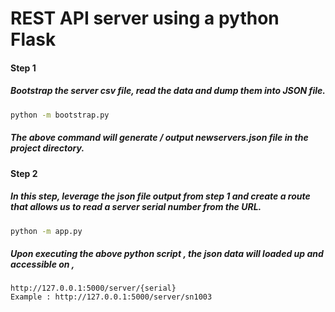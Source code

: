 # REST API server using a python Flask 

#### Step 1 
##### Bootstrap the server csv file, read the data and dump them into JSON file.

```bash
python -m bootstrap.py 
```
##### The above command will generate / output newservers.json file in the project directory.

#### Step 2 

##### In this step, leverage the json file output from step 1 and create a route that allows us to read a server serial number from the URL. 

```bash
python -m app.py
```
##### Upon executing the above python script , the json data will loaded up and accessible on , 
```
http://127.0.0.1:5000/server/{serial}
Example : http://127.0.0.1:5000/server/sn1003
```

